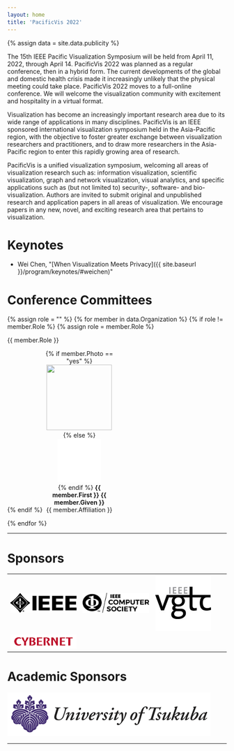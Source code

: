 ```yaml
---
layout: home
title: 'PacificVis 2022'
---
```


{% assign data = site.data.publicity %}

The 15th IEEE Pacific Visualization Symposium will be held from April 11, 2022, through April 14. PacificVis 2022 was planned as a regular conference, then in a hybrid form. The current developments of the global and domestic health crisis made it increasingly unlikely that the physical meeting could take place. PacificVis 2022 moves to a full-online conference. We will welcome the visualization community with excitement and hospitality in a virtual format.

Visualization has become an increasingly important research area due to its wide range of applications in many disciplines. PacificVis is an IEEE sponsored international visualization symposium held in the Asia-Pacific region, with the objective to foster greater exchange between visualization researchers and practitioners, and to draw more researchers in the Asia-Pacific region to enter this rapidly growing area of research.

PacificVis is a unified visualization symposium, welcoming all areas of visualization research such as: information visualization, scientific visualization, graph and network visualization, visual analytics, and specific applications such as (but not limited to) security-, software- and bio-visualization. Authors are invited to submit original and unpublished research and application papers in all areas of visualization. We encourage papers in any new, novel, and exciting research area that pertains to visualization.

<!--
# Welcome to PacificVis 2022!

<div class="conf-chair" style="display: inline-block; width: 47%; text-align: center;">
<span class="role">General Conference Chair</span><br/>
<img src="assets/images/oc/Kazuo_Misue.jpg"
     class="circle" width="200" height="200" /><br />
<strong>Kazuo Misue</strong><br/>
University of Tsukuba
</div>

<div class="conf-chair" style="display: inline-block; width: 47%; text-align: center;">
<span class="role">Organization Chair</span><br/>
<img src="assets/images/oc/Naohisa_Sakamoto.jpg"
     class="circle" width="200" height="200" /><br />
<strong>Naohisa Sakamoto Misue</strong><br/>
Kobe University
</div>
-->

# Keynotes

- Wei Chen, "[When Visualization Meets Privacy]({{ site.baseurl }}/program/keynotes/#weichen)"


# Conference Committees

{% assign role = "" %}
{% for member in data.Organization %}
  {% if role != member.Role %}
    {% assign role = member.Role %}
<p class="oc-role">{{ member.Role }}</p>
  {% endif %}

<div style="display: inline-block; width: 32%; text-align: center;">
  {% if member.Photo == "yes" %}
<img src="assets/images/oc/{{ member.First | replace: " ", "_" }}_{{ member.Given }}.jpg"
     class="circle" width="150" height="150" /><br />
  {% else %}
<img src="assets/images/oc/nobody.jpg" width="100" height="100" /><br />
  {% endif %}
<strong>{{ member.First }} {{ member.Given }}</strong><br/>
{{ member.Affiliation }}
</div>

{% endfor %}

---

# Sponsors

<table align="center" border="0" cellpadding="0" cellspacing="0">
    <tr bordercolor="red">
        <td width="33%">
           <img src="assets/images/sponser/IEEE-logo.jpg">
        </td>
        <td width="33%">
           <img src="assets/images/sponser/IEEE-CS_LogoTM-black.jpg">
        </td>    
        <td height="33%">
           <img src="assets/images/sponser/vgtclogo-128_128.jpg">
        </td>
    </tr>
    <tr>
        <td>
           <img src="assets/images/sponser/cybernet.jpg">
        </td>
    </tr>
</table>

# Academic Sponsors

<p><img src="assets/images/tsukuba/tsukuba-cropped.png"></p>

---
